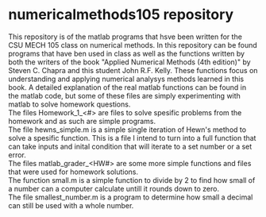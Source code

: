 # numericalmethods105 repository
This repository is of the matlab programs that hsve been written for the CSU MECH 105 class on numerical methods. In this repository can be found programs that have ben used in class as well as the functions written by both the writers of the book "Applied Numerical Methods (4th edition)" by Steven C. Chapra and this student John R.F. Kelly. These functions focus on understanding and applying numerical analysys methods learned in this book. A detailed explanation of the real matlab functions can be found in the matlab code, but some of these files are simply experimenting with matlab to solve homework questions.  
The files Homework_1_<#> are files to solve spesific problems from the homework and as such are simple programs.  
The file hewns_simple.m is a simple single iteration of Hewn's method to solve a spesific function. This is a file I intend to turn into a full function that can take inputs and inital condition that will iterate to a set number or a set error.  
The files matlab_grader_<HW#> are some more simple functions and files that were used for homework solutions.  
The function small.m is a simple function to divide by 2 to find how small of a number can a computer calculate untill it rounds down to zero.  
The file smallest_number.m is a program to determine how small a decimal can still be used with a whole number.  
